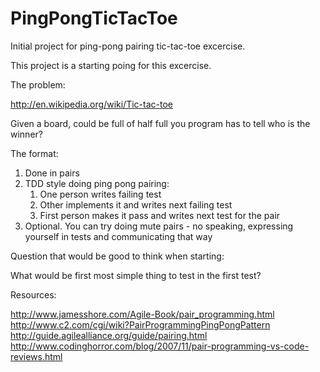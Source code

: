 PingPongTicTacToe
=================

Initial project for ping-pong pairing tic-tac-toe excercise.

This project is a starting poing for this excercise.

The problem:

http://en.wikipedia.org/wiki/Tic-tac-toe

Given a board, could be full of half full you program has to tell who is the winner?

The format:

1. Done in pairs
2. TDD style doing ping pong pairing:
    1. One person writes failing test
    2. Other implements it and writes next failing test
    3. First person makes it pass and writes next test for the pair
3. Optional. You can try doing mute pairs - no speaking, expressing yourself in tests and communicating that way

Question that would be good to think when starting:

What would be first most simple thing to test in the first test?

Resources:

http://www.jamesshore.com/Agile-Book/pair_programming.html
http://www.c2.com/cgi/wiki?PairProgrammingPingPongPattern
http://guide.agilealliance.org/guide/pairing.html
http://www.codinghorror.com/blog/2007/11/pair-programming-vs-code-reviews.html



